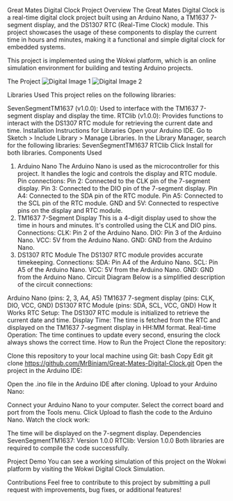Great Mates Digital Clock
Project Overview
The Great Mates Digital Clock is a real-time digital clock project built using an Arduino Nano, a TM1637 7-segment display, and the DS1307 RTC (Real-Time Clock) module. This project showcases the usage of these components to display the current time in hours and minutes, making it a functional and simple digital clock for embedded systems.

This project is implemented using the Wokwi platform, which is an online simulation environment for building and testing Arduino projects.

The Project
![Digital Image 1](https://github.com/user-attachments/assets/5af6eefa-48df-4d85-ad5e-bd5bdc75df96)
![Digital Image 2](https://github.com/user-attachments/assets/0deeeff5-942c-478f-b76b-a6c09a2911e4)

Libraries Used
This project relies on the following libraries:

SevenSegmentTM1637 (v1.0.0): Used to interface with the TM1637 7-segment display and display the time.
RTClib (v1.0.0): Provides functions to interact with the DS1307 RTC module for retrieving the current date and time.
Installation Instructions for Libraries
Open your Arduino IDE.
Go to Sketch > Include Library > Manage Libraries.
In the Library Manager, search for the following libraries:
SevenSegmentTM1637
RTClib
Click Install for both libraries.
Components Used
1. Arduino Nano
The Arduino Nano is used as the microcontroller for this project. It handles the logic and controls the display and RTC module.
Pin connections:
Pin 2: Connected to the CLK pin of the 7-segment display.
Pin 3: Connected to the DIO pin of the 7-segment display.
Pin A4: Connected to the SDA pin of the RTC module.
Pin A5: Connected to the SCL pin of the RTC module.
GND and 5V: Connected to respective pins on the display and RTC module.
2. TM1637 7-Segment Display
This is a 4-digit display used to show the time in hours and minutes. It's controlled using the CLK and DIO pins.
Connections:
CLK: Pin 2 of the Arduino Nano.
DIO: Pin 3 of the Arduino Nano.
VCC: 5V from the Arduino Nano.
GND: GND from the Arduino Nano.
3. DS1307 RTC Module
The DS1307 RTC module provides accurate timekeeping.
Connections:
SDA: Pin A4 of the Arduino Nano.
SCL: Pin A5 of the Arduino Nano.
VCC: 5V from the Arduino Nano.
GND: GND from the Arduino Nano.
Circuit Diagram
Below is a simplified description of the circuit connections:

Arduino Nano (pins: 2, 3, A4, A5)
TM1637 7-segment display (pins: CLK, DIO, VCC, GND)
DS1307 RTC Module (pins: SDA, SCL, VCC, GND)
How It Works
RTC Setup: The DS1307 RTC module is initialized to retrieve the current date and time.
Display Time: The time is fetched from the RTC and displayed on the TM1637 7-segment display in HH:MM format.
Real-time Operation: The time continues to update every second, ensuring the clock always shows the correct time.
How to Run the Project
Clone the repository:

Clone this repository to your local machine using Git:
bash
Copy
Edit
git clone https://github.com/MrBiniam/Great-Mates-Digital-Clock.git
Open the project in the Arduino IDE:

Open the .ino file in the Arduino IDE after cloning.
Upload to your Arduino Nano:

Connect your Arduino Nano to your computer.
Select the correct board and port from the Tools menu.
Click Upload to flash the code to the Arduino Nano.
Watch the clock work:

The time will be displayed on the 7-segment display.
Dependencies
SevenSegmentTM1637: Version 1.0.0
RTClib: Version 1.0.0
Both libraries are required to compile the code successfully.

Project Demo
You can see a working simulation of this project on the Wokwi platform by visiting the Wokwi Digital Clock Simulation.

Contributions
Feel free to contribute to this project by submitting a pull request with improvements, bug fixes, or additional features!
